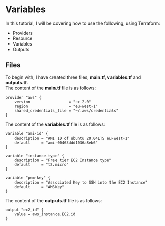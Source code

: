 # Variables
In this tutorial, I will be covering how to use the following, using Terraform:
* Providers
* Resource
* Variables
* Outputs 

## Files
To begin with, I have created three files, **main.tf, variables.tf** and **outputs.tf.** <br>
The content of the **main.tf** file is as follows: <br>
```
provider "aws" {
    version                 = "~> 2.0"
    region                  = "eu-west-1"
    shared_credentials_file = "~/.aws/credentials"
}
```

The content of the **variables.tf** file is as follows: <br>
```
variable "ami-id" {
    description = "AMI ID of ubuntu 20.04LTS eu-west-1"
    default     = "ami-00463ddd1036a8eb6"
}

variable "instance-type" {
    description = "Free tier EC2 Instance type"
    default     = "t2.micro"
}

variable "pem-key" {
    description = "Associated Key to SSH into the EC2 Instance"
    default     = "AMSKey"
}
```

The content of the **outputs.tf** file is as follows: <br>
```
output "ec2_id" {
    value = aws_instance.EC2.id
}
```
